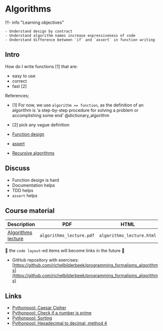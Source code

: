 # Algorithms

!!!- info "Learning objectives"

    - Understand design by contract
    - Understand algorithm names increase expressiveness of code
    - Understand difference between `if` and `assert` in function writing

## Intro

How do I write functions [1] that are:

- easy to use
- correct
- fast [2]

References;

- [1] For now, we use `algorithm == function`, as the definition of an algorithm is 'a step-by-step procedure for solving a problem or accomplishing some end' @dictionary_algorithm
- [2] pick any vague definition

- [Function design](function_design.md)
- [assert](assert.md)
- [Recursive algorithms](recursive_algorithms.md)

## Discuss

- Function design is hard
- Documentation helps
- TDD helps
- `assert` helps

## Course material

Description                                           |PDF                       |HTML                       |QMD
------------------------------------------------------|--------------------------|---------------------------|------------------------------------
[Algorithms lecture](algorithms_lecture/README.md)    |`algorithms_lecture.pdf`  |`algorithms_lecture.html`  |[here](algorithms_lecture/algorithms_lecture.qmd)

:construction: the `code layout`-ed items will become links in the future :construction:

- GitHub repository with exercises: [https://github.com/richelbilderbeek/programming_formalisms_algorithms](https://github.com/richelbilderbeek/programming_formalisms_algorithms)

## Links

- [Pythonpool: Caesar Cipher](https://www.pythonpool.com/caesar-cipher-python/)
- [Pythonpool: Check if a number is prime](https://www.pythonpool.com/check-if-number-is-prime-in-python/)
- [Pythonpool: Sorting](https://www.pythonpool.com/sorting-techniques-using-python/)
- [Pythonpool: Hexadecimal to decimal, method 4](https://www.pythonpool.com/python-hexadecimal-to-decimal/)

